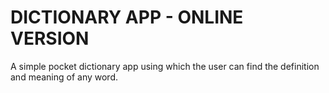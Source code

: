 # DICTIONARY APP - ONLINE VERSION
A simple pocket dictionary app using which the user can find the definition and meaning of any word.

